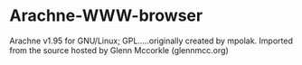 Arachne-WWW-browser
===================

Arachne v1.95 for GNU/Linux; GPL.....originally created by mpolak. Imported from the source hosted by Glenn Mccorkle (glennmcc.org)